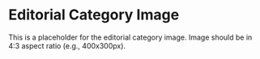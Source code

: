 # Editorial Category Image

This is a placeholder for the editorial category image.
Image should be in 4:3 aspect ratio (e.g., 400x300px).
